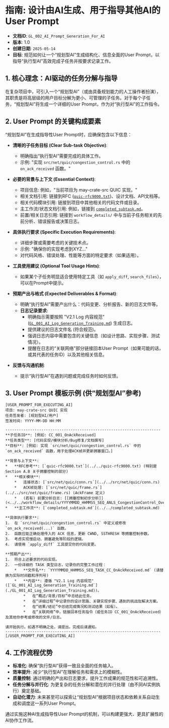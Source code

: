 # 指南: 设计由AI生成、用于指导其他AI的User Prompt

*   **文档ID**: `GL_002_AI_Prompt_Generation_For_AI`
*   **版本**: 1.0
*   **创建日期**: `2025-05-14`
*   **目标**: 规范如何让一个“规划型AI”生成结构化、信息全面的User Prompt，以指导“执行型AI”高效完成子任务并按要求记录工作。

## 1. 核心理念：AI驱动的任务分解与指导

在复杂项目中，可引入一个“规划型AI”（或由具备规划能力的人工操作者扮演），其职责是将高层级的用户目标分解为更小、可管理的子任务。对于每个子任务，“规划型AI”将生成一个详细的User Prompt，作为对“执行型AI”的工作指令。

## 2. User Prompt 的关键构成要素

“规划型AI”在生成指导性User Prompt时，应确保包含以下信息：

*   **清晰的子任务目标 (Clear Sub-task Objective)**:
    *   明确指出“执行型AI”需要完成的具体工作。
    *   示例: "实现 `src/net/quic/congestion_control.rs` 中的 `on_ack_received` 函数。"

*   **必要的背景与上下文 (Essential Context)**:
    *   项目信息: 例如，"当前项目为 may-crate-src QUIC 实现。"
    *   相关文档引用: 链接到RFC ([`quic-rfc9000.txt`](../../quic-rfc9000.txt))、设计文档、API文档等。
    *   相关代码模块引用: 链接到项目中其他相关的代码文件或目录。
    *   主工作流/状态文档引用: 例如，链接到 [`completed_subtask.md`](../../completed_subtask.md)。
    *   前置/相关日志引用: 链接到 `workflow_details/` 中与当前子任务相关的先前分析、错误报告或决策日志。

*   **具体执行要求 (Specific Execution Requirements)**:
    *   详细步骤或需要考虑的关键技术点。
    *   示例: "确保你的实现考虑到XYZ..."
    *   对代码风格、错误处理、性能等方面的特定要求（如果适用）。

*   **工具使用建议 (Optional Tool Usage Hints)**:
    *   如果某个子任务明显适合使用特定工具（如 `apply_diff`, `search_files`），可以在Prompt中提示。

*   **预期产出与格式 (Expected Deliverables & Format)**:
    *   明确“执行型AI”需要产出什么：代码变更、分析报告、新的日志文件等。
    *   **日志记录要求**:
        *   明确指示需要按照 "V2.1 Log 内容规范" ([`GL_001_AI_Log_Generation_Training.md`](./GL_001_AI_Log_Generation_Training.md)) 生成日志。
        *   提供建议的日志文件名 (符合规范)。
        *   强调日志内容中需要包含的关键信息（如设计思路、实现步骤、测试情况）。
        *   提醒在日志的“关联网络”部分链接回本User Prompt（如果可能的话，或其代表的任务ID）以及其他相关信息。

*   **反馈与沟通机制**:
    *   提示“执行型AI”在遇到问题或完成任务时如何反馈。

## 3. User Prompt 模板示例 (供“规划型AI”参考)

```
[USER_PROMPT_FOR_EXECUTING_AI]
项目: may-crate-src QUIC 实现
任务签发者: [规划型AI/用户]
签发时间: YYYY-MM-DD HH:MM

---------------------------------------------------------------------
**子任务ID**: [例如: CC_001_OnAckReceived]
**任务类型**: [代码实现/模块分析/Bug修复/文档撰写]
**目标**: [例如: 实现 `src/net/quic/congestion_control.rs` 中的 `on_ack_received` 函数，用于处理ACK帧并更新拥塞窗口。]

**背景与上下文**:
*   **RFC参考**: [`quic-rfc9000.txt`](../../quic-rfc9000.txt) (特别是 Section A.B 关于拥塞控制的部分)
*   **相关模块**:
    *   连接状态: [`src/net/quic/conn.rs`](../../src/net/quic/conn.rs)
    *   ACK帧处理: [`src/net/quic/frame.rs`](../../src/net/quic/frame.rs) (AckFrame 定义)
    *   (若有) 前置分析日志: [[拥塞控制初步分析]](<../../workflow_details/YYYYMMDD_HHMMSS_SEQ_ANLS_CongestionControl_Overview.md>)
*   **主工作流**: [`completed_subtask.md`](../../completed_subtask.md)

**具体执行要求**:
1.  在 `src/net/quic/congestion_control.rs` 中定义或修改 `on_ack_received(...)` 函数。
2.  函数应能正确处理传入的 ACK 信息，更新 CWND, SSTHRESH 等拥塞控制参数。
3.  考虑实现慢启动、拥塞避免等阶段的逻辑。
4.  请使用 `apply_diff` 工具提交你的代码变更。

**预期产出**:
1.  符合上述要求的代码实现。
2.  一份详细的 TASK 类型日志，记录你的完整工作过程：
    *   **文件名**: `YYYYMMDD_HHMMSS_SEQ_TASK_CC_OnAckReceived.md` (请替换为实际时间戳和序列号)
    *   **内容**: 遵循 "V2.1 Log 内容规范" ([`GL_001_AI_Log_Generation_Training.md`](./GL_001_AI_Log_Generation_Training.md))。
        *   在“概述/背景/目标”中总结此任务。
        *   在“详细过程”中记录你的设计思路、关键实现步骤、遇到的挑战及解决方案。
        *   在“结果/结论”中总结完成情况和测试结果（如有）。
        *   在“关联网络”中，链接回本任务指令（或任务ID CC_001_OnAckReceived）及其他你参考或修改的文件/日志。

请开始执行。如遇不明确之处，请提出。完成后请通知。
---------------------------------------------------------------------
[/USER_PROMPT_FOR_EXECUTING_AI]
```

## 4. 工作流程优势

*   **标准化**: 确保“执行型AI”获得一致且全面的任务输入。
*   **效率提升**: 减少“执行型AI”在理解任务和需求上的模糊性。
*   **质量控制**: 通过明确的产出和日志要求，提升工作成果的规范性和可追溯性。
*   **任务分解与并行化**: 为更复杂的任务分解和潜在的并行处理（由不同AI实例执行）奠定基础。
*   **自动化潜力**: 未来甚至可以探索让“规划型AI”根据项目状态和依赖关系自动生成和调度这一系列User Prompt。

通过实施这种AI生成指导性User Prompt的机制，可以构建更强大、更具扩展性的AI协作工作流。